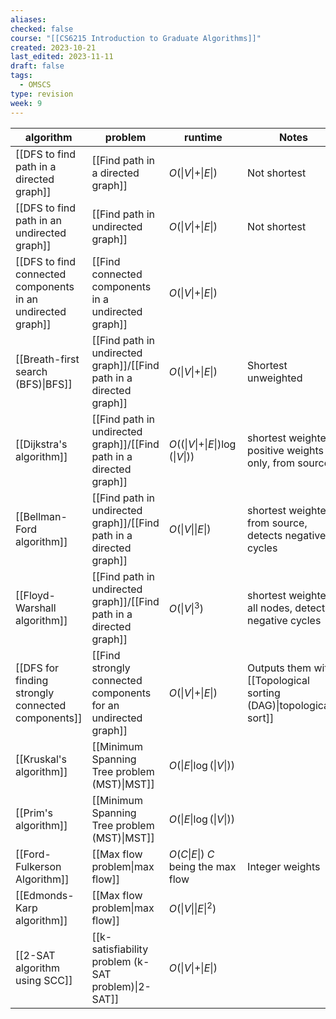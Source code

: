 ```yaml
---
aliases: 
checked: false
course: "[[CS6215 Introduction to Graduate Algorithms]]"
created: 2023-10-21
last_edited: 2023-11-11
draft: false
tags:
  - OMSCS
type: revision
week: 9
---
```

| algorithm                                                   | problem                                                             | runtime                                                  | Notes                                                               |
| ----------------------------------------------------------- | ------------------------------------------------------------------- | -------------------------------------------------------- | ------------------------------------------------------------------- |
| [[DFS to find path in a directed graph]]                    | [[Find path in a directed graph]]                                   | $O(\vert V \vert + \vert E \vert)$                       | Not shortest                                                        |
| [[DFS to find path in an undirected graph]]                 | [[Find path in undirected graph]]                                   | $O(\vert V \vert + \vert E \vert)$                       | Not shortest                                                        |
| [[DFS to find connected components in an undirected graph]] | [[Find connected components in a undirected graph]]                 | $O(\vert V \vert + \vert E \vert)$                       |                                                                     |
| [[Breath-first search (BFS)\|BFS]]                          | [[Find path in undirected graph]]/[[Find path in a directed graph]] | $O(\vert V \vert + \vert E \vert)$                       | Shortest unweighted                                                 |
| [[Dijkstra's algorithm]]                                    | [[Find path in undirected graph]]/[[Find path in a directed graph]] | $O((\vert V \vert + \vert E \vert) \log(\vert V \vert))$ | shortest weighted, positive weights only, from source               |
| [[Bellman-Ford algorithm]]                                  | [[Find path in undirected graph]]/[[Find path in a directed graph]] | $O(\vert V \vert \vert E \vert)$                         | shortest weighted, from source, detects negative cycles             |
| [[Floyd-Warshall algorithm]]                                | [[Find path in undirected graph]]/[[Find path in a directed graph]] | $O(\vert V \vert^3)$                                     | shortest weighted, all nodes, detects negative cycles               |
| [[DFS for finding strongly connected components]]           | [[Find strongly connected components for an undirected graph]]      | $O(\vert V \vert + \vert E \vert)$                       | Outputs them with [[Topological sorting (DAG)\|topologically sort]] |
| [[Kruskal's algorithm]]                                     | [[Minimum Spanning Tree problem (MST)\|MST]]                        | $O(\vert E \vert \log(\vert V \vert))$                   |                                                                     |
| [[Prim's algorithm]]                                        | [[Minimum Spanning Tree problem (MST)\|MST]]                        | $O(\vert E \vert \log(\vert V \vert))$                   |                                                                     |
| [[Ford-Fulkerson Algorithm]]                                | [[Max flow problem\|max flow]]                                      | $O(C \vert E \vert)$ $C$ being the max flow              | Integer weights                                                     |
| [[Edmonds-Karp algorithm]]                                  | [[Max flow problem\|max flow]]                                      | $O(\vert V \vert \vert E \vert^2)$                       |                                                                     |
| [[2-SAT algorithm using SCC]]                               | [[k-satisfiability problem (k-SAT problem)\|2-SAT]]                 | $O(\vert V \vert + \vert E \vert)$                       |                                                                     |
